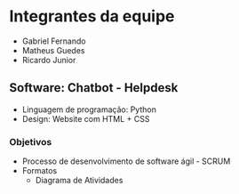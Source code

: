 # Integrantes da equipe
 * Gabriel Fernando
 * Matheus Guedes
 * Ricardo Junior

## Software: Chatbot - Helpdesk
* Linguagem de programação: Python
* Design: Website com HTML + CSS

### Objetivos
* Processo de desenvolvimento de software ágil - SCRUM
* Formatos
  * Diagrama de Atividades
